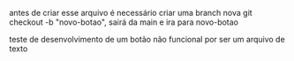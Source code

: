 antes de criar esse arquivo é necessário criar uma branch nova git checkout -b "novo-botao", sairá da main e ira para novo-botao

teste de desenvolvimento de um botão não funcional por ser um arquivo de texto